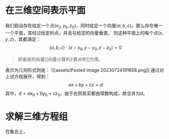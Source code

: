 # 在三维空间表示平面
我们假设存在给定一个点$(x_0, y_0, z_0)$，同时给定一个向量$(a,b,c)$。那么存在唯一一个平面，其经过给定的点，并且与给定的向量垂直。
则这种平面上的每个点$(x,y,z)$，其都满足：
$$
(a,b,c) · (x-x_0, y-y_0, z-z_0) = 0
$$
> 即垂直的向量[[向量计算#计算点积]]为零。

表示为几何形式则是：
![[assets/Pasted image 20230724191658.png]]
通过对上述方程展开，得到：
$$
ax + by + cz = d
$$
其中，$d=ax_0+by_0+cz_0$，由于右侧其实都由常数构成，故合并为d。

# 求解三维方程组
在集合上，